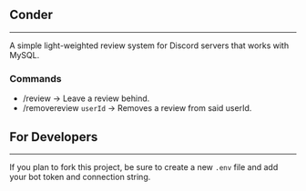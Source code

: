 ## Conder
---

A simple light-weighted review system for Discord servers that works with MySQL.

### Commands
 - /review -> Leave a review behind.
 - /removereview `userId` -> Removes a review from said userId.

## For Developers
---
If you plan to fork this project, be sure to create a new `.env` file and add your bot token and connection string. 
